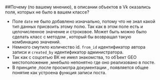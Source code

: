 ##Почему (по вашему мнению), в описании объектов в Vk оказались поля, которых не было в вашем классе?
* Поле `date` не было добавлено изначально, потому что не знал какой тип данных присвоить этому полю.
Так как в этом поле есть и целочисленное значение и строковое. Может быть можно было сделать класс 
с методом , который бы возвращал такую комбинацию значений.
* Немного смутило количество id. `from_id` идентификатор автора записи и `created_by` 
идентификатор администратора.
* Так как с соцсетью ВК не имел знакомства, то обЪект GEO местоположение ,мнебыло непонятно 
где оно реализовано в посте.
* В принципе ,после просмотра документации , появляется общее понятие как устроена функция записи поста.
